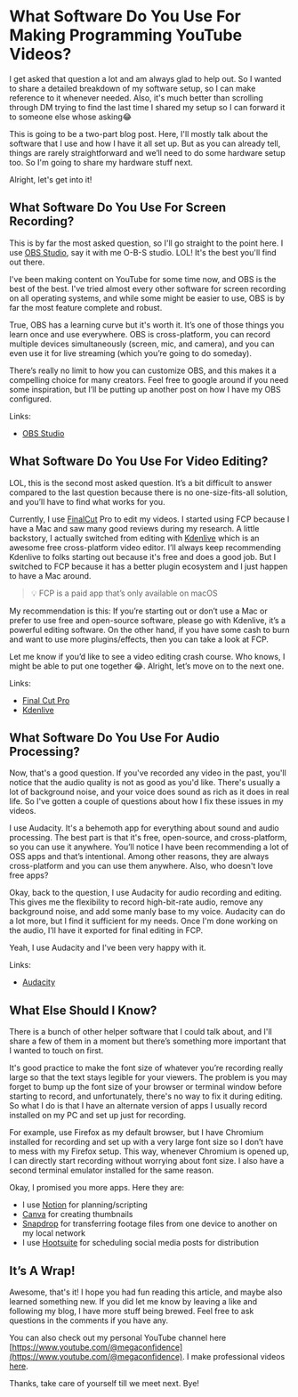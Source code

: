 # What Software Do You Use For Making Programming YouTube Videos?

I get asked that question a lot and am always glad to help out. So I wanted to share a detailed breakdown of my software setup, so I can make reference to it whenever needed. Also, it's much better than scrolling through DM trying to find the last time I shared my setup so I can forward it to someone else whose asking😂

This is going to be a two-part blog post. Here, I'll mostly talk about the software that I use and how I have it all set up. But as you can already tell, things are rarely straightforward and we’ll need to do some hardware setup too. So I'm going to share my hardware stuff next.

Alright, let's get into it!

## What Software Do You Use For Screen Recording?

This is by far the most asked question, so I'll go straight to the point here. I use [OBS Studio](https://obsproject.com/), say it with me O-B-S studio. LOL! It's the best you'll find out there. 

I've been making content on YouTube for some time now, and OBS is the best of the best. I've tried almost every other software for screen recording on all operating systems, and while some might be easier to use, OBS is by far the most feature complete and robust.

True, OBS has a learning curve but it's worth it. It’s one of those things you learn once and use everywhere. OBS is cross-platform, you can record multiple devices simultaneously (screen, mic, and camera), and you can even use it for live streaming (which you’re going to do someday). 

There’s really no limit to how you can customize OBS, and this makes it a compelling choice for many creators. Feel free to google around if you need some inspiration, but I’ll be putting up another post on how I have my OBS configured.

Links:

- [OBS Studio](https://obsproject.com/)

## What Software Do You Use For Video Editing?

LOL, this is the second most asked question. It’s a bit difficult to answer compared to the last question because there is no one-size-fits-all solution, and you’ll have to find what works for you.

Currently, I use [FinalCut](https://www.apple.com/final-cut-pro/) Pro to edit my videos. I started using FCP because I have a Mac and saw many good reviews during my research. A little backstory, I actually switched from editing with [Kdenlive](https://kdenlive.org/) which is an awesome free cross-platform video editor. I’ll always keep recommending Kdenlive to folks starting out because it's free and does a good job. But I switched to FCP because it has a better plugin ecosystem and I just happen to have a Mac around.


> 💡 FCP is a paid app that’s only available on macOS


My recommendation is this: If you’re starting out or don’t use a Mac or prefer to use free and open-source software, please go with Kdenlive, it’s a powerful editing software. On the other hand, if you have some cash to burn and want to use more plugins/effects, then you can take a look at FCP.

Let me know if you’d like to see a video editing crash course. Who knows, I might be able to put one together 😂. Alright, let’s move on to the next one.

Links:

- [Final Cut Pro](https://www.apple.com/final-cut-pro/)
- [Kdenlive](https://kdenlive.org/)

## What Software Do You Use For Audio Processing?

Now, that's a good question. If you've recorded any video in the past, you'll notice that the audio quality is not as good as you'd like. There's usually a lot of background noise, and your voice does sound as rich as it does in real life. So I've gotten a couple of questions about how I fix these issues in my videos.

I use Audacity. It's a behemoth app for everything about sound and audio processing. The best part is that it's free, open-source, and cross-platform, so you can use it anywhere. You’ll notice I have been recommending a lot of OSS apps and that’s intentional. Among other reasons, they are always cross-platform and you can use them anywhere. Also, who doesn't love free apps?

Okay, back to the question, I use Audacity for audio recording and editing. This gives me the flexibility to record high-bit-rate audio, remove any background noise, and add some manly base to my voice. Audacity can do a lot more, but I find it sufficient for my needs. Once I'm done working on the audio, I’ll have it exported for final editing in FCP.

Yeah, I use Audacity and I've been very happy with it.

Links:

- [Audacity](https://www.audacityteam.org/)

## What Else Should I Know?

There is a bunch of other helper software that I could talk about, and I'll share a few of them in a moment but there’s something more important that I wanted to touch on first.

It's good practice to make the font size of whatever you’re recording really large so that the text stays legible for your viewers. The problem is you may forget to bump up the font size of your browser or terminal window before starting to record, and unfortunately, there's no way to fix it during editing. So what I do is that I have an alternate version of apps I usually record installed on my PC and set up just for recording. 

For example, use Firefox as my default browser, but I have Chromium installed for recording and set up with a very large font size so I don’t have to mess with my Firefox setup. This way, whenever Chromium is opened up, I can directly start recording without worrying about font size. I also have a second terminal emulator installed for the same reason.

Okay, I promised you more apps. Here they are:

- I use [Notion](https://www.notion.so) for planning/scripting
- [Canva](https://www.canva.com/) for creating thumbnails
- [Snapdrop](https://snapdrop.net/) for transferring footage files from one device to another on my local network
- I use [Hootsuite](https://www.hootsuite.com/) for scheduling social media posts for distribution

## It’s A Wrap!

Awesome, that's it! I hope you had fun reading this article, and maybe also learned something new. If you did let me know by leaving a like and following my blog, I have more stuff being brewed. Feel free to ask questions in the comments if you have any.

You can also check out my personal YouTube channel here [https://www.youtube.com/@megaconfidence](https://www.youtube.com/@megaconfidence). I make professional videos [here](https://www.youtube.com/appsmith).

Thanks, take care of yourself till we meet next. Bye!